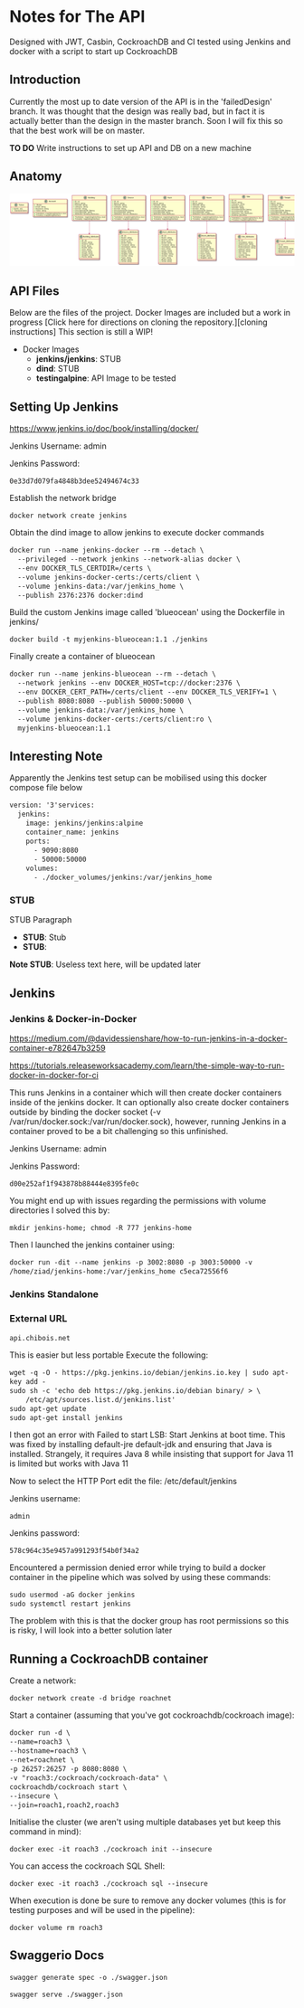 # Notes for The API
Designed with JWT, Casbin, CockroachDB and CI tested using Jenkins and docker with a
script to start up CockroachDB


Introduction
------------
Currently the most up to date version of the API is in the 'failedDesign' branch. It was thought that the design was really bad, but in fact it is actually better than the design in the master branch. Soon I will fix this so that the best work will be on master.

**TO DO**
Write instructions to set up API and DB on a new machine


Anatomy
-------------
![image info](./resources/diagrams/UML.png)

API Files
-------------
Below are the files of the project. Docker Images are included but a work in progress [Click here for directions on cloning the repository.][cloning instructions] This section is still a WIP!
<!-- TODO add the real files to the document and ensure that they're correct -->
- Docker Images
  - **jenkins/jenkins**: STUB
  - **dind**: STUB
  - **testingalpine**: API Image to be tested

Setting Up Jenkins
--------------------------
https://www.jenkins.io/doc/book/installing/docker/

Jenkins Username: admin

Jenkins Password: 
```
0e33d7d079fa4848b3dee52494674c33
```



Establish the network bridge
```
docker network create jenkins
```

Obtain the dind image to allow jenkins to execute docker commands
```
docker run --name jenkins-docker --rm --detach \
  --privileged --network jenkins --network-alias docker \
  --env DOCKER_TLS_CERTDIR=/certs \
  --volume jenkins-docker-certs:/certs/client \
  --volume jenkins-data:/var/jenkins_home \
  --publish 2376:2376 docker:dind
```

Build the custom Jenkins image called 'blueocean' using the Dockerfile
in jenkins/
```
docker build -t myjenkins-blueocean:1.1 ./jenkins
```

Finally create a container of blueocean
```
docker run --name jenkins-blueocean --rm --detach \
  --network jenkins --env DOCKER_HOST=tcp://docker:2376 \
  --env DOCKER_CERT_PATH=/certs/client --env DOCKER_TLS_VERIFY=1 \
  --publish 8080:8080 --publish 50000:50000 \
  --volume jenkins-data:/var/jenkins_home \
  --volume jenkins-docker-certs:/certs/client:ro \
  myjenkins-blueocean:1.1
```

Interesting Note
------------------
Apparently the Jenkins test setup can be mobilised using this docker compose file
below
```
version: '3'services:
  jenkins:
    image: jenkins/jenkins:alpine
    container_name: jenkins
    ports:
      - 9090:8080
      - 50000:50000
    volumes:
      - ./docker_volumes/jenkins:/var/jenkins_home
```

### STUB
STUB Paragraph
- **STUB**: Stub
- **STUB**: 

**Note STUB**: Useless text here, will be updated later 

Jenkins
--------------------------

### Jenkins & Docker-in-Docker
https://medium.com/@davidessienshare/how-to-run-jenkins-in-a-docker-container-e782647b3259

https://tutorials.releaseworksacademy.com/learn/the-simple-way-to-run-docker-in-docker-for-ci

This runs Jenkins in a container which will then create docker containers inside of the jenkins docker. It can optionally also create docker containers outside by binding the docker socket (-v /var/run/docker.sock:/var/run/docker.sock), however, running Jenkins in a container proved to be a bit challenging so this unfinished.

Jenkins Username: admin

Jenkins Password: 
```
d00e252af1f943878b88444e8395fe0c
```

You might end up with issues regarding the permissions with volume directories
 I solved this by:
```
mkdir jenkins-home; chmod -R 777 jenkins-home
```

Then I launched the jenkins container using:
```
docker run -dit --name jenkins -p 3002:8080 -p 3003:50000 -v /home/ziad/jenkins-home:/var/jenkins_home c5eca72556f6
```


### Jenkins Standalone

### External URL
```
api.chibois.net
```

This is easier but less portable 
Execute the following:
```
wget -q -O - https://pkg.jenkins.io/debian/jenkins.io.key | sudo apt-key add -
sudo sh -c 'echo deb https://pkg.jenkins.io/debian binary/ > \
    /etc/apt/sources.list.d/jenkins.list'
sudo apt-get update
sudo apt-get install jenkins
```

I then got an error with Failed to start LSB: Start Jenkins at boot time.
This was fixed by installing default-jre default-jdk and ensuring that
Java is installed. Strangely, it requires Java 8 while insisting that support
for Java 11 is limited but works with Java 11

Now to select the HTTP Port edit the file: /etc/default/jenkins

Jenkins username: 
```
admin
``` 
Jenkins password: 
```
578c964c35e9457a991293f54b0f34a2
```

Encountered a permission denied error while trying to build a docker container in the pipeline which was solved by using these commands:
```
sudo usermod -aG docker jenkins
sudo systemctl restart jenkins
```
The problem with this is that the docker group has root permissions so this is risky, I will look into a better solution later

Running a CockroachDB container
--------------------------

Create a network:   
```
docker network create -d bridge roachnet
```  
    
Start a container (assuming that you've got cockroachdb/cockroach image):  
```
docker run -d \
--name=roach3 \
--hostname=roach3 \
--net=roachnet \
-p 26257:26257 -p 8080:8080 \
-v "roach3:/cockroach/cockroach-data" \
cockroachdb/cockroach start \
--insecure \
--join=roach1,roach2,roach3
```

Initialise the cluster (we aren't using multiple databases yet but keep this command in mind):  
```
docker exec -it roach3 ./cockroach init --insecure
```

You can access the cockroach SQL Shell:
```
docker exec -it roach3 ./cockroach sql --insecure
```

When execution is done be sure to remove any docker volumes (this is for testing purposes and will be used in the pipeline):  
```
docker volume rm roach3
```

Swaggerio Docs
--------------------------
```
swagger generate spec -o ./swagger.json
```
```
swagger serve ./swagger.json
```
